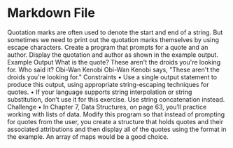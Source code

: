 ﻿# Markdown File

Quotation marks are often used to denote the start and end
of a string. But sometimes we need to print out the quotation
marks themselves by using escape characters.
Create a program that prompts for a quote and an author.
Display the quotation and author as shown in the example
output.
Example Output
What is the quote? These aren't the droids you're looking for.
Who said it? Obi-Wan Kenobi
Obi-Wan Kenobi says, "These aren't the droids
you're looking for."
Constraints
• Use a single output statement to produce this output,
using appropriate string-escaping techniques for quotes.
• If your language supports string interpolation or string
substitution, don’t use it for this exercise. Use string
concatenation instead.
Challenge
• In Chapter 7, Data Structures, on page 63, you’ll practice
working with lists of data. Modify this program so that
instead of prompting for quotes from the user, you create
a structure that holds quotes and their associated
attributions and then display all of the quotes using the
format in the example. An array of maps would be a
good choice.